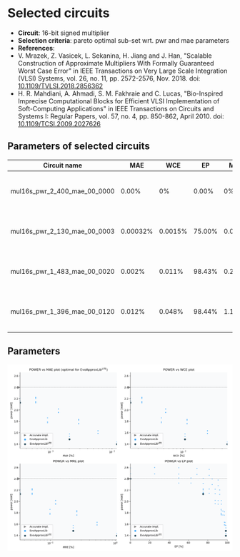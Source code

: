 
Selected circuits
===================
 - **Circuit**: 16-bit signed multiplier
 - **Selection criteria**: pareto optimal sub-set wrt. pwr and mae parameters
 - **References**: 
  - V. Mrazek, Z. Vasicek, L. Sekanina, H. Jiang and J. Han, "Scalable Construction of Approximate Multipliers With Formally Guaranteed Worst Case Error" in IEEE Transactions on Very Large Scale Integration (VLSI) Systems, vol. 26, no. 11, pp. 2572-2576, Nov. 2018. doi: [10.1109/TVLSI.2018.2856362](https://dx.doi.org/10.1109/TVLSI.2018.2856362)
  - H. R. Mahdiani, A. Ahmadi, S. M. Fakhraie and C. Lucas, "Bio-Inspired Imprecise Computational Blocks for Efficient VLSI Implementation of Soft-Computing Applications" in IEEE Transactions on Circuits and Systems I: Regular Papers, vol. 57, no. 4, pp. 850-862, April 2010. doi: [10.1109/TCSI.2009.2027626](https://dx.doi.org/10.1109/TCSI.2009.2027626)


Parameters of selected circuits
----------------------------

| Circuit name | MAE | WCE | EP | MRE | MSE | Download |
| --- |  --- | --- | --- | --- | --- | --- | 
| mul16s_pwr_2_400_mae_00_0000 | 0.00% | 0% | 0.00% | 0% | 0.00 |  [[Verilog generic](mul16s_pwr_2_400_mae_00_0000_gen.v)] [[Verilog PDK45](mul16s_pwr_2_400_mae_00_0000_pdk45.v)]  [[C](mul16s_pwr_2_400_mae_00_0000.c)] |
| mul16s_pwr_2_130_mae_00_0003 | 0.00032% | 0.0015% | 75.00% | 0.034% | 357913943.71 |  [[Verilog generic](mul16s_pwr_2_130_mae_00_0003_gen.v)] [[Verilog PDK45](mul16s_pwr_2_130_mae_00_0003_pdk45.v)]  [[C](mul16s_pwr_2_130_mae_00_0003.c)] |
| mul16s_pwr_1_483_mae_00_0020 | 0.002% | 0.011% | 98.43% | 0.22% | 12526988053.58 |  [[Verilog generic](mul16s_pwr_1_483_mae_00_0020_gen.v)] [[Verilog PDK45](mul16s_pwr_1_483_mae_00_0020_pdk45.v)]  [[C](mul16s_pwr_1_483_mae_00_0020.c)] |
| mul16s_pwr_1_396_mae_00_0120 | 0.012% | 0.048% | 98.44% | 1.1% | 477278241370.50 |  [[Verilog generic](mul16s_pwr_1_396_mae_00_0120_gen.v)] [[Verilog PDK45](mul16s_pwr_1_396_mae_00_0120_pdk45.v)]  [[C](mul16s_pwr_1_396_mae_00_0120.c)] |
    
Parameters
--------------
![Parameters figure](fig.png)
             